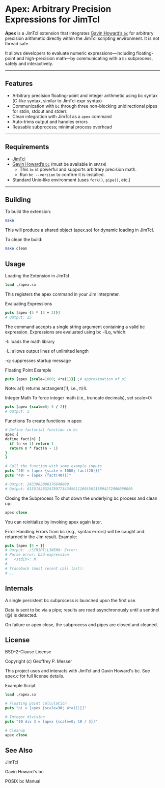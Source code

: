 # Apex: Arbitrary Precision Expressions for JimTcl

**Apex** is a JimTcl extension that integrates [Gavin Howard’s `bc`](https://github.com/gavinhoward/bc) for arbitrary precision arithmetic directly within the JimTcl scripting environment. It is not thread safe.

It allows developers to evaluate numeric expressions—including floating-point and high-precision math—by communicating with a `bc` subprocess, safely and interactively.

---

## Features

- Arbitrary precision floating-point and integer arithmetic using bc syntax (C-like syntax, similar to JimTcl expr syntax)
- Communication with `bc` through three non-blocking unidirectional pipes for stdin, stdout and stderr.
- Clean integration with JimTcl as a `apex` command
- Auto-trims output and handles errors
- Reusable subprocess; minimal process overhead

---

## Requirements

- [JimTcl](http://jim.tcl.tk/)
- [Gavin Howard’s `bc`](https://github.com/gavinhoward/bc) (must be available in `$PATH`)
  - This `bc` is powerful and supports arbitrary precision math.
  - Run `bc --version` to confirm it is installed.
- Standard Unix-like environment (uses `fork()`, `pipe()`, etc.)

---

## Building

To build the extension:

```sh
make
```

This will produce a shared object (apex.so) for dynamic loading in JimTcl.

To clean the build:

```sh
make clean
```

## Usage
Loading the Extension in JimTcl

```tcl
load ./apex.so
```

This registers the apex command in your Jim interpreter.

Evaluating Expressions
```tcl
puts [apex {5 * (3 + 2)}]
# Output: 25
```

The command accepts a single string argument containing a valid bc expression. Expressions are evaluated using bc -lLq, which:

-l: loads the math library

-L: allows output lines of unlimited length

-q: suppresses startup message

Floating Point Example
```tcl
puts [apex {scale=1000; 4*a(1)}] ;# approximation of pi
```

Note: a(1) returns arctangent(1), i.e., π/4.

Integer Math
To force integer math (i.e., truncate decimals), set scale=0:

```tcl
puts [apex {scale=0; 5 / 2}]
# Output: 2
```

Functions
To create functions in apex:

```tcl
# Define factorial function in bc
apex {
define fact(n) {
  if (n <= 1) return 1
  return n * fact(n - 1)
}
}

# Call the function with some example inputs
puts "20! = [apex {scale = 1000; fact(20)}]"
puts "40! = [apex {fact(40)}]"

# Output: 2433902008176640000
# Output: 815915283247897734345611269596115894272000000000
```

Closing the Subprocess
To shut down the underlying bc process and clean up:

```tcl
apex close
```

You can reinitialize by invoking apex again later.

Error Handling
Errors from bc (e.g., syntax errors) will be caught and returned in the Jim result. Example:

```tcl
puts [apex {5 + }]
# Output: ./SCRIPT:LINENO: Error:
# Parse error: bad expression
#   <stdin>: N
#
# Traceback (most recent call last):
# ...
```

## Internals
A single persistent bc subprocess is launched upon the first use.

Data is sent to bc via a pipe; results are read asynchronously until a sentinel (@) is detected.

On failure or apex close, the subprocess and pipes are closed and cleaned.

## License
BSD-2-Clause License

Copyright (c) Geoffrey P. Messer

This project uses and interacts with JimTcl and Gavin Howard's bc.
See apex.c for full license details.

Example Script
```tcl
load ./apex.so

# Floating point calculation
puts "pi ≈ [apex {scale=30; 4*a(1)}]"

# Integer division
puts "10 div 3 = [apex {scale=0; 10 / 3}]"

# Cleanup
apex close
```

## See Also
JimTcl

Gavin Howard's bc

POSIX bc Manual
